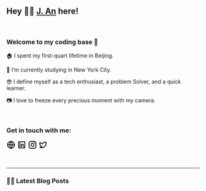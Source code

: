 ## Hey 👋🏻 [J. An](https://j-an.org/) here!

<br />

### Welcome to my coding base 🤗

🏠  I spent my first-quart lifetime in Beijing.

🦁  I’m currently studying in New York City.

😎  I define myself as a tech enthusiast, a problem Solver, and a quick learner.

📷  I love to freeze every precious moment with my camera.

<br />

### Get in touch with me:

[<svg xmlns="http://www.w3.org/2000/svg" viewBox="0 0 24 24" width="24" height="24"><path fill="none" d="M0 0h24v24H0z"/><path d="M12 22C6.477 22 2 17.523 2 12S6.477 2 12 2s10 4.477 10 10-4.477 10-10 10zm-2.29-2.333A17.9 17.9 0 0 1 8.027 13H4.062a8.008 8.008 0 0 0 5.648 6.667zM10.03 13c.151 2.439.848 4.73 1.97 6.752A15.905 15.905 0 0 0 13.97 13h-3.94zm9.908 0h-3.965a17.9 17.9 0 0 1-1.683 6.667A8.008 8.008 0 0 0 19.938 13zM4.062 11h3.965A17.9 17.9 0 0 1 9.71 4.333 8.008 8.008 0 0 0 4.062 11zm5.969 0h3.938A15.905 15.905 0 0 0 12 4.248 15.905 15.905 0 0 0 10.03 11zm4.259-6.667A17.9 17.9 0 0 1 15.973 11h3.965a8.008 8.008 0 0 0-5.648-6.667z"/></svg>][website]
[<svg xmlns="http://www.w3.org/2000/svg" viewBox="0 0 24 24" width="24" height="24"><path fill="none" d="M0 0h24v24H0z"/><path d="M4 3h16a1 1 0 0 1 1 1v16a1 1 0 0 1-1 1H4a1 1 0 0 1-1-1V4a1 1 0 0 1 1-1zm1 2v14h14V5H5zm2.5 4a1.5 1.5 0 1 1 0-3 1.5 1.5 0 0 1 0 3zm-1 1h2v7.5h-2V10zm5.5.43c.584-.565 1.266-.93 2-.93 2.071 0 3.5 1.679 3.5 3.75v4.25h-2v-4.25a1.75 1.75 0 0 0-3.5 0v4.25h-2V10h2v.43z"/></svg>][linkedin]
[<svg xmlns="http://www.w3.org/2000/svg" viewBox="0 0 24 24" width="24" height="24"><path fill="none" d="M0 0h24v24H0z"/><path d="M12 9a3 3 0 1 0 0 6 3 3 0 0 0 0-6zm0-2a5 5 0 1 1 0 10 5 5 0 0 1 0-10zm6.5-.25a1.25 1.25 0 0 1-2.5 0 1.25 1.25 0 0 1 2.5 0zM12 4c-2.474 0-2.878.007-4.029.058-.784.037-1.31.142-1.798.332-.434.168-.747.369-1.08.703a2.89 2.89 0 0 0-.704 1.08c-.19.49-.295 1.015-.331 1.798C4.006 9.075 4 9.461 4 12c0 2.474.007 2.878.058 4.029.037.783.142 1.31.331 1.797.17.435.37.748.702 1.08.337.336.65.537 1.08.703.494.191 1.02.297 1.8.333C9.075 19.994 9.461 20 12 20c2.474 0 2.878-.007 4.029-.058.782-.037 1.309-.142 1.797-.331.433-.169.748-.37 1.08-.702.337-.337.538-.65.704-1.08.19-.493.296-1.02.332-1.8.052-1.104.058-1.49.058-4.029 0-2.474-.007-2.878-.058-4.029-.037-.782-.142-1.31-.332-1.798a2.911 2.911 0 0 0-.703-1.08 2.884 2.884 0 0 0-1.08-.704c-.49-.19-1.016-.295-1.798-.331C14.925 4.006 14.539 4 12 4zm0-2c2.717 0 3.056.01 4.122.06 1.065.05 1.79.217 2.428.465.66.254 1.216.598 1.772 1.153a4.908 4.908 0 0 1 1.153 1.772c.247.637.415 1.363.465 2.428.047 1.066.06 1.405.06 4.122 0 2.717-.01 3.056-.06 4.122-.05 1.065-.218 1.79-.465 2.428a4.883 4.883 0 0 1-1.153 1.772 4.915 4.915 0 0 1-1.772 1.153c-.637.247-1.363.415-2.428.465-1.066.047-1.405.06-4.122.06-2.717 0-3.056-.01-4.122-.06-1.065-.05-1.79-.218-2.428-.465a4.89 4.89 0 0 1-1.772-1.153 4.904 4.904 0 0 1-1.153-1.772c-.248-.637-.415-1.363-.465-2.428C2.013 15.056 2 14.717 2 12c0-2.717.01-3.056.06-4.122.05-1.066.217-1.79.465-2.428a4.88 4.88 0 0 1 1.153-1.772A4.897 4.897 0 0 1 5.45 2.525c.638-.248 1.362-.415 2.428-.465C8.944 2.013 9.283 2 12 2z"/></svg>][instagram]
[<svg xmlns="http://www.w3.org/2000/svg" viewBox="0 0 24 24" width="24" height="24"><path fill="none" d="M0 0h24v24H0z"/><path d="M15.3 5.55a2.9 2.9 0 0 0-2.9 2.847l-.028 1.575a.6.6 0 0 1-.68.583l-1.561-.212c-2.054-.28-4.022-1.226-5.91-2.799-.598 3.31.57 5.603 3.383 7.372l1.747 1.098a.6.6 0 0 1 .034.993L7.793 18.17c.947.059 1.846.017 2.592-.131 4.718-.942 7.855-4.492 7.855-10.348 0-.478-1.012-2.141-2.94-2.141zm-4.9 2.81a4.9 4.9 0 0 1 8.385-3.355c.711-.005 1.316.175 2.669-.645-.335 1.64-.5 2.352-1.214 3.331 0 7.642-4.697 11.358-9.463 12.309-3.268.652-8.02-.419-9.382-1.841.694-.054 3.514-.357 5.144-1.55C5.16 15.7-.329 12.47 3.278 3.786c1.693 1.977 3.41 3.323 5.15 4.037 1.158.475 1.442.465 1.973.538z"/></svg>][twitter]

<br />

---

### ✍🏻 Latest Blog Posts
<!-- BLOG-POST-LIST:START -->
<!-- BLOG-POST-LIST:END -->

[website]: https://j-an.org/
[linkedin]: https://www.linkedin.com/in/jie-an/
[instagram]: https://www.instagram.com/aj_ins/
[twitter]: https://twitter.com/anjie_tweet/

